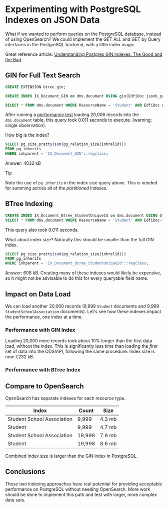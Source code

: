 # Experimenting with PostgreSQL Indexes on JSON Data

What if we wanted to perform queries on the PostgreSQL database, instead of
using OpenSearch? We could implement the GET ALL and GET by Query interfaces in
the PostgreSQL backend, with a little index magic.

Great reference article: [Understanding Postgres GIN Indexes: The Good and the
Bad](https://pganalyze.com/blog/gin-index)

## GIN for Full Text Search

```sql
CREATE EXTENSION btree_gin;

CREATE INDEX IX_Document_GIN on dms.document USING gin(EdfiDoc jsonb_path_ops, ResourceName);

SELECT * FROM dms.document WHERE ResourceName = 'Student' AND EdfiDoc @> '{"studentUniqueId": "4732904"}';
```

After running a [performance test](../../../testing/performance/README.md)
loading 20,006 records into the `dms.document` table, this query took 0.011
seconds to execute. (warning: single observation).

How big is the index?

```sql
SELECT pg_size_pretty(sum(pg_relation_size(inhrelid)))
FROM pg_inherits
WHERE inhparent = 'IX_Document_GIN'::regclass;
```

Answer: 4032 kB

> [!TIP]
> Note the use of `pg_inherits` in the index size query above. This is needed
> for summing across all of the _partitioned_ indexes.

## BTree Indexing

```sql
CREATE INDEX IX_Document_Btree_StudentUniqueId on dms.document USING btree (ResourceName, (EdfiDoc ->> 'studentUniqueId'));
SELECT * FROM dms.document WHERE ResourceName = 'Student' AND EdfiDoc->>'studentUniqueId' = '4732904';
```

This query also took 0.011 seconds.

What about index size? Naturally this should be smaller than the full GIN index.

```sql
SELECT pg_size_pretty(sum(pg_relation_size(inhrelid)))
FROM pg_inherits
WHERE inhparent = 'IX_Document_Btree_StudentUniqueId'::regclass;
```

Answer: 608 kB. Creating many of these indexes would likely be expensive, so it
might not be advisable to do this for every queryable field name.

## Impact on Data Load

We can load another 20,000 records (9,999 `Student` documents and 9,999
`StudentSchoolAssociation` documents). Let's see how these indexes impact the
performance, one index at a time.

### Performance with GIN Index

Loading 20,000 more records took about 10% longer than the first data load,
without the index. This is significantly less time than loading the _first_ set
of data into the ODS/API, following the same procedure. Index size is now 7,232
kB.

### Performance with BTree Index

## Compare to OpenSearch

OpenSearch has separate indexes for each resource type.

| Index                      | Count  | Size   |
| -------------------------- | ------ | ------ |
| Student School Association | 9,999  | 4.3 mb |
| Student                    | 9,999  | 4.7 mb |
| Student School Association | 19,998 | 7.9 mb |
| Student                    | 19,998 | 8.6 mb |

Combined index size is larger than the GIN index in PostgreSQL.

## Conclusions

These two indexing approaches have real potential for providing acceptable
performance on PostgreSQL without needing OpenSearch. More work should be done
to implement this path and test with larger, more complex data sets.
